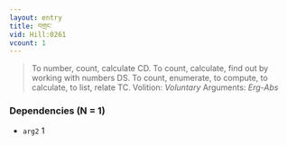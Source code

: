 ```yaml
---
layout: entry
title: བགྲང་
vid: Hill:0261
vcount: 1
---
```

> To number, count, calculate CD\. To count, calculate, find out by working with numbers DS\. To count, enumerate, to compute, to calculate, to list, relate TC\.
> Volition: _Voluntary_
> Arguments: _Erg-Abs_


### Dependencies (N = 1)
* `arg2` 1
